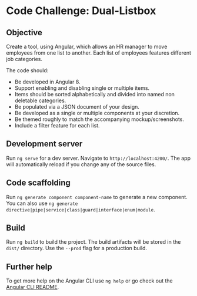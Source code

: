 # Code Challenge: Dual-Listbox

## Objective

Create a tool, using Angular, which allows an HR manager to move employees from one list to another. Each list of employees features different job categories.

The code should:

- Be developed in Angular 8.
- Support enabling and disabling single or multiple items.
- Items should be sorted alphabetically and divided into named non deletable categories.
- Be populated via a JSON document of your design.
- Be developed as a single or multiple components at your discretion.
- Be themed roughly to match the accompanying mockup/screenshots.
- Include a filter feature for each list.

## Development server

Run `ng serve` for a dev server. Navigate to `http://localhost:4200/`. The app will automatically reload if you change any of the source files.

## Code scaffolding

Run `ng generate component component-name` to generate a new component. You can also use `ng generate directive|pipe|service|class|guard|interface|enum|module`.

## Build

Run `ng build` to build the project. The build artifacts will be stored in the `dist/` directory. Use the `--prod` flag for a production build.

## Further help

To get more help on the Angular CLI use `ng help` or go check out the [Angular CLI README](https://github.com/angular/angular-cli/blob/master/README.md).
